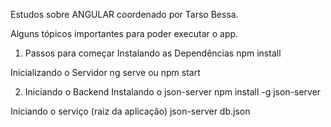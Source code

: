 Estudos sobre ANGULAR coordenado por Tarso Bessa.

Alguns tópicos importantes para poder executar o app.

1. Passos para começar
Instalando as Dependências
npm install

Inicializando o Servidor
ng serve ou npm start

2. Iniciando o Backend
Instalando o json-server
npm install -g json-server

Iniciando o serviço (raiz da aplicação)
json-server db.json
